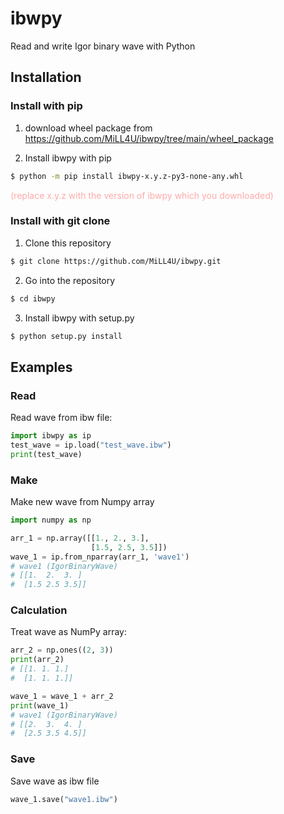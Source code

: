 # ibwpy
Read and write Igor binary wave with Python

## Installation
### Install with pip
1. download wheel package from https://github.com/MiLL4U/ibwpy/tree/main/wheel_package

2. Install ibwpy with pip
```bash
$ python -m pip install ibwpy-x.y.z-py3-none-any.whl
```
<span style="color: #FFAAAA">(replace x.y.z with the version of ibwpy which you downloaded)</span>

### Install with git clone
1. Clone this repository

```bash
$ git clone https://github.com/MiLL4U/ibwpy.git
```

2. Go into the repository

```bash
$ cd ibwpy
```

3. Install ibwpy with setup.py

```bash
$ python setup.py install
```

## Examples
### Read
Read wave from ibw file:
```python
import ibwpy as ip
test_wave = ip.load("test_wave.ibw")
print(test_wave)
```

### Make
Make new wave from Numpy array
```python
import numpy as np

arr_1 = np.array([[1., 2., 3.],
                  [1.5, 2.5, 3.5]])
wave_1 = ip.from_nparray(arr_1, 'wave1')
# wave1 (IgorBinaryWave)
# [[1.  2.  3. ]
#  [1.5 2.5 3.5]]
```

### Calculation
Treat wave as NumPy array:
```python
arr_2 = np.ones((2, 3))
print(arr_2)
# [[1. 1. 1.]
#  [1. 1. 1.]]

wave_1 = wave_1 + arr_2
print(wave_1)
# wave1 (IgorBinaryWave)
# [[2.  3.  4. ]
#  [2.5 3.5 4.5]]
```

### Save
Save wave as ibw file
```python
wave_1.save("wave1.ibw")
```